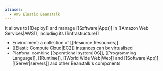 ```yaml
---
aliases:
  - AWS Elastic Beanstalk
---
```

It allows to [[Deploy]] and manage [[Software|Apps]] in [[Amazon Web Services|AWS]], including its [[infrastructure]]

- Environment: a collection of [[Resource|Resources]]
- [[Elastic Compute Cloud|EC2]] instances can be virtualised 
- Platform: combine [[operational system|OS]], [[Programming Language]], [[Runtime]], [[World Wide Web|Web]] and [[Software|App]] [[Server|servers]] and other Beanstalk's components

